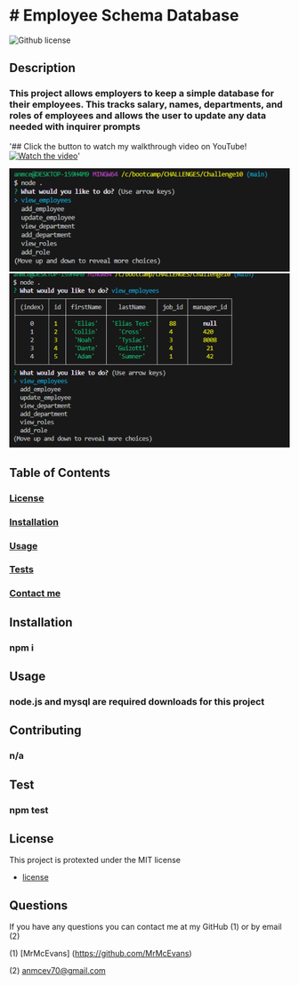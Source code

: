 <h1># Employee Schema Database</h1>


![Github license](https://img.shields.io/badge/License-MIT-yellow.svg)



<h2>Description</h2>

<h3>This project allows employers to keep a simple database for their employees. This tracks salary, names, departments, and roles of employees and allows the user to update any data needed with inquirer prompts</h3>

'## Click the button to watch my walkthrough video on YouTube!
[![Watch the video](https://cdn-icons-png.flaticon.com/256/1384/1384060.png)](https://youtu.be/xMCi9YksA58)'


![Screenshot1](./assets/images/Employee_db01.png)
![Screenshot2](./assets/images/Employee_db02.png)


<h2>Table of Contents</h2>

<h3> <a href=#license>License</a> </h3>
<h3> <a href=#install>Installation</a> </h3>
<h3> <a href=#usage>Usage</a> </h3>
<h3> <a href=#test>Tests</a> </h3>
<h3> <a href=#question>Contact me</a> </h3>

<h2 id="install">Installation</h2>

<h3>npm i</h3>


<h2 id="usage">Usage</h2>

<h3>node.js and mysql are required downloads for this project</h3>


<h2>Contributing</h2>

<h3>n/a</h3>


<h2 id="test">Test</h2>

<h3>npm test</h3>

<h2 id="license"><h2>License</h2>

  This project is protexted under the MIT license   
* [license](#license)
</h2>


<h2 id="question">Questions</h2>

If you have any questions you can contact me at my GitHub (1) or by email (2)

(1) [MrMcEvans] (https://github.com/MrMcEvans)

(2) anmcev70@gmail.com




<p>
